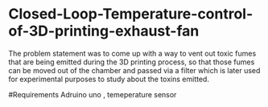 # Closed-Loop-Temperature-control-of-3D-printing-exhaust-fan
The problem statement was to come up with a way to vent out toxic fumes that are being emitted during the 3D printing process, so that those fumes can be moved out of the chamber and passed via a filter which is later used for experimental purposes to study about the toxins emitted. 


#Requirements
Adruino uno , temeperature sensor
